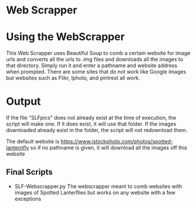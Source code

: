 # Web Scrapper 

# Using the WebScrapper 
This Web Scrapper uses Beautiful Soup to comb a certain website for image urls and converts all the urls to .img files and
downloads all the images to that directory. Simply run it and enter a pathname and website address when prompted. There are some sites that do not work like 
Google images but websites such as Flikr, Iphoto, and pintrest all work.

# Output
If the file "SLFpics" does not already exist at the time of execution, the script will make one. If it does exist, it will use that folder. If the images downloaded 
already exist in the folder, the script will not redownload them.

The default website is https://www.istockphoto.com/photos/spotted-lanternfly so if no pathname is given, it will download all the images off this website

## Final Scripts
- SLF-Webscrapper.py 
  The webscrapper meant to comb websites with images of Spotted Lanterflies but works on any website with a few exceptions
